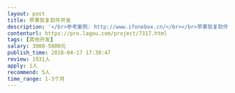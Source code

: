```yaml
---                
layout: post       
title: 苹果恢复软件开发           
description: '</br>参考案例: http://www.ifonebox.cn/</br></br>苹果恢复软件开发：需求背景：通讯录、短信、照片、备忘录、日历、通话记录、视频等各类数据,支持从ios设备直接恢复数据，同时支持从iTunes备份及iCloud账户找回数据。</br>'     
contenturl: https://pro.lagou.com/project/7317.html      
tags: [其他开发]            
salary: 3000-5000元          
publish_time: 2018-04-17 17:38:47         
review: 1931人                   
apply: 1人                   
recommend: 5人                   
time_range: 1-3个月              
---                 
```

